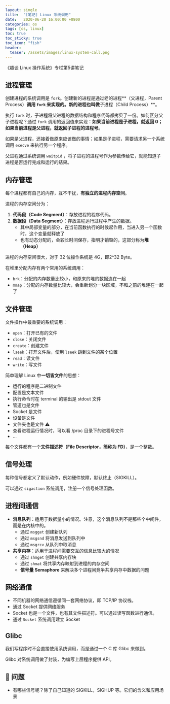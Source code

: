 ```yaml
---
layout: single
title:  "[笔记] Linux 系统调用"
date:   2020-06-20 16:00:00 +0800
categories: os
tags: [os, linux]
toc: true
toc_sticky: true
toc_icon: "fish"
header:
  teaser: /assets/images/linux-system-call.png
---
```


《趣谈 Linux 操作系统》专栏第5讲笔记

## 进程管理

创建进程的系统调用是 `fork`。创建新的进程是通过老的进程**（父进程，Parent Process）**调用 `fork` 来实现的。新的进程也叫做**子进程（Child Process）**。

执行 `fork` 时，子进程将父进程的数据结构和程序代码都拷贝了一份。如何区分父子进程呢？通过 `fork` 调用的返回值来实现：**如果当前进程是子进程，就返回 0；如果当前进程是父进程，就返回子进程的进程号**。

如果是父进程，还接着做原来应该做的事情；如果是子进程，需要请求另一个系统调用 `execve` 来执行另一个程序。

父进程通过系统调用 `waitpid` ，将子进程的进程号作为参数传给它，就能知道子进程是否运行完成和运行的结果。



## 内存管理

每个进程都有自己的内存，互不干扰，**有独立的进程内存空间**。

进程的内存空间分为：

1. **代码段（Code Segment）**：存放进程的程序代码。
2. **数据段（Data Segment）**：存放进程运行过程中产生的数据。
   * 其中局部变量的部分，在当前函数执行的时候起作用，当进入另一个函数时，这个变量就释放了
   * 也有动态分配的，会较长时间保存，指明才销毁的，这部分称为**堆（Heap）**

进程的内存空间很大，对于 32 位操作系统是 4G，即2^32 Byte。

在堆里分配内存有两个常用的系统调用：

* `brk`：分配的内存数量比较小，和原来的堆的数据连在一起
* `mmap`：分配的内存数量比较大，会重新划分一块区域，不和之前的堆连在一起了



## 文件管理

文件操作中最重要的系统调用：

* `open`：打开已有的文件
* `close`：关闭文件
* `create`：创建文件
* `lseek`：打开文件后，使用 `lseek` 跳到文件的某个位置
* `read`：读文件
* `write`：写文件



简单理解 Linux 中**一切皆文件**的思想：

* 运行的程序是二进制文件
* 配置是文本文件
* 执行命令时在 terminal 的输出是 stdout 文件
* 管道也是文件
* Socket 是文件
* 设备是文件
* 文件夹也是文件 :warning:
* 查看进程运行情况时，可以看 /proc 目录下的进程号文件
*  ...

每个文件都有一个**文件描述符（File Descriptor，简称为 FD）**，是一个整数。



## 信号处理

每种信号都定义了默认动作，例如硬件故障，默认终止（SIGKILL）。

可以通过 `sigaction` 系统调用，注册一个信号处理函数。



## 进程间通信

* **消息队列**：适用于数据量小的情况。注意，这个消息队列不是那些个中间件，而是在内核中的。
  * 通过 `msgget` 创建新队列
  * 通过 `msgsnd` 将消息发送到队列中
  * 通过 `msgrcv` 从队列中取消息
* **共享内存**：适用于进程间需要交互的信息比较大的情况
  * 通过 `shmget` 创建共享内存块
  * 通过 `shmat` 将共享内存映射到进程的内存空间
  * **信号量 Semaphore** 来解决多个进程间竞争共享内存中数据的问题



## 网络通信

* 不同机器的网络通信遵循同一套网络协议，即 TCP/IP 协议栈。
* 通过 Socket 提供网络服务
* Socket 也是一个文件，也有其文件描述符。可以通过读写函数进行通信。
* 通过 `Socket` 系统调用建立 Socket



## Glibc

我们写程序时不会直接使用系统调用，而是通过一个 C 库 Glibc 来做到。

Glibc 对系统调用做了封装，为编写上层程序提供 API。



## :construction: 问题

* 有哪些信号呢？除了自己知道的 SIGKILL，SIGHUP 等。它们的含义和应用场景





